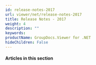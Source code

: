 ```yaml
---
id: release-notes-2017
url: viewer/net/release-notes-2017
title: Release Notes - 2017
weight: 4
description: ""
keywords: 
productName: GroupDocs.Viewer for .NET
hideChildren: False
---
```

#### Articles in this section

